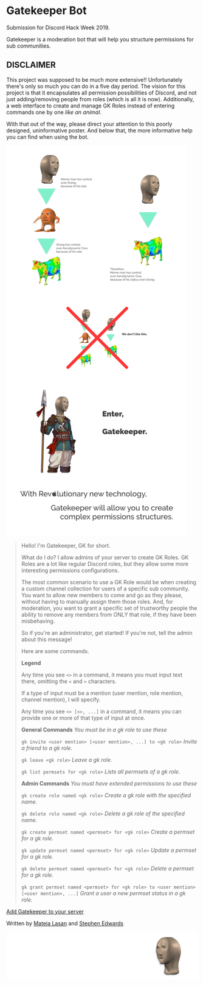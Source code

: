# Gatekeeper Bot

Submission for Discord Hack Week 2019.

Gatekeeper is a moderation bot that will help you structure permissions for sub communities.

## DISCLAIMER

This project was supposed to be much more extensive!! Unfortunately there's only so much you can do in a five day period. The vision for this project is that it encapsulates all permission possibilities of Discord, and not just adding/removing people from roles (which is all it is now). Additionally, a web interface to create and manage GK Roles instead of entering commands one by one *like an animal*.

With that out of the way, please direct your attention to this poorly designed, uninformative poster. And below that, the more informative help you can find when using the bot.

![Poster](poster.jpg)

> Hello! I'm Gatekeeper, GK for short.
> 
> What do I do? I allow admins of your server to create GK Roles. GK Roles are a lot like regular Discord roles, but they allow some more interesting permissions configurations.
> 
> The most common scenario to use a GK Role would be when creating a custom channel collection for users of a specific sub community. You want to allow new members to come and go as they please, without having to manually assign them those roles. And, for moderation, you want to grant a specific set of trustworthy people the ability to remove any members from ONLY that role, if they have been misbehaving.
> 
> So if you're an administrator, get started! If you're not, tell the admin about this message!
> 
> Here are some commands.
> 
> **Legend**
> 
> Any time you see `<>` in a command, it means you must input text there, omitting the `<` and `>` characters.
> 
> If a type of input must be a mention (user mention, role mention, channel mention), I will specify.
> 
> Any time you see `<> [<>, ...]` in a command, it means you can provide one or more of that type of input at once.
> 
> **General Commands**
> *You must be in a gk role to use these*
> 
> `gk invite <user mention> [<user mention>, ...] to <gk role>`
> *Invite a friend to a gk role.*
> 
> `gk leave <gk role>`
> *Leave a gk role.*
> 
> `gk list permsets for <gk role>`
> *Lists all permsets of a gk role.*
> 
> **Admin Commands**
> *You must have extended permissions to use these*
> 
> `gk create role named <gk role>`
> *Create a gk role with the specified name.*
> 
> `gk delete role named <gk role>`
> *Delete a gk role of the specified name.*
> 
> `gk create permset named <permset> for <gk role>`
> *Create a permset for a gk role.*
> 
> `gk update permset named <permset> for <gk role>`
> *Update a permset for a gk role.*
> 
> `gk delete permset named <permset> for <gk role>`
> *Delete a permset for a gk role.*
> 
> `gk grant permset named <permset> for <gk role> to <user mention> [<user mention>, ...]`
> *Grant a user a new permset status in a gk role.*

[Add Gatekeeper to your server](https://discordapp.com/api/oauth2/authorize?client_id=592765377210220582&permissions=268437568&scope=bot)

Written by [Mateja Lasan](https://github.com/matootie) and [Stephen Edwards](https://github.com/sventi555)

![Meme man Banner](mememan-banner.png)
